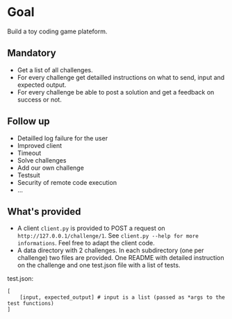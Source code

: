 # Goal

Build a toy coding game plateform.

## Mandatory

* Get a list of all challenges.
* For every challenge get detailled instructions on what to send, input and expected output.
* For every challenge be able to post a solution and get a feedback on success or not.

## Follow up

* Detailled log failure for the user
* Improved client
* Timeout
* Solve challenges
* Add our own challenge
* Testsuit
* Security of remote code execution
* ...

## What's provided

* A client `client.py` is provided to POST a request on `http://127.0.0.1/challenge/1`. See `client.py --help for more informations`. Feel free to adapt the client code.
* A data directory with 2 challenges. In each subdirectory (one per challenge) two files are provided. One README with detailed instruction on the challenge and one test.json file with a list of tests.

test.json:
```
[
    [input, expected_output] # input is a list (passed as *args to the test functions)
]
```
